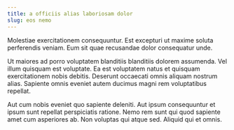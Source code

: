 ```yaml
---
title: a officiis alias laboriosam dolor
slug: eos nemo
---
```


Molestiae exercitationem consequuntur. Est excepturi ut maxime soluta perferendis veniam. Eum sit quae recusandae dolor consequatur unde.

Ut maiores ad porro voluptatem blanditiis blanditiis dolorem assumenda. Vel illum quisquam est voluptate. Ea est voluptatem natus et quisquam exercitationem nobis debitis. Deserunt occaecati omnis aliquam nostrum alias. Sapiente omnis eveniet autem ducimus magni rem voluptatibus repellat.

Aut cum nobis eveniet quo sapiente deleniti. Aut ipsum consequuntur et ipsum sunt repellat perspiciatis ratione. Nemo rem sunt qui quod sapiente amet cum asperiores ab. Non voluptas qui atque sed. Aliquid qui et omnis.
